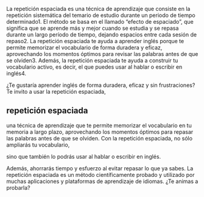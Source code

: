 
La repetición espaciada es una técnica de aprendizaje que consiste en la repetición sistemática del temario de estudio durante un periodo de tiempo determinado1. El método se basa en el llamado “efecto de espaciado”, que significa que se aprende más y mejor cuando se estudia y se repasa durante un largo período de tiempo, dejando espacios entre cada sesión de repaso2. La repetición espaciada te ayuda a aprender inglés porque te permite memorizar el vocabulario de forma duradera y eficaz, aprovechando los momentos óptimos para revisar las palabras antes de que se olviden3. Además, la repetición espaciada te ayuda a construir tu vocabulario activo, es decir, el que puedes usar al hablar o escribir en inglés4.


¿Te gustaría aprender inglés de forma duradera, eficaz y sin frustraciones? Te invito a usar la repetición espaciada, 


## repetición espaciada
una técnica de aprendizaje que te permite memorizar el vocabulario en tu memoria a largo plazo, aprovechando los momentos óptimos para repasar las palabras antes de que se olviden. Con la repetición espaciada, no sólo ampliarás tu vocabulario,

sino que también lo podrás usar al hablar o escribir en inglés. 

Además, ahorrarás tiempo y esfuerzo al evitar repasar lo que ya sabes. La repetición espaciada es un método científicamente probado y utilizado por muchas aplicaciones y plataformas de aprendizaje de idiomas. ¿Te animas a probarla?